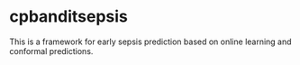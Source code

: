 # cpbanditsepsis
 
 This is a framework for early sepsis prediction based on online learning and conformal predictions. 
